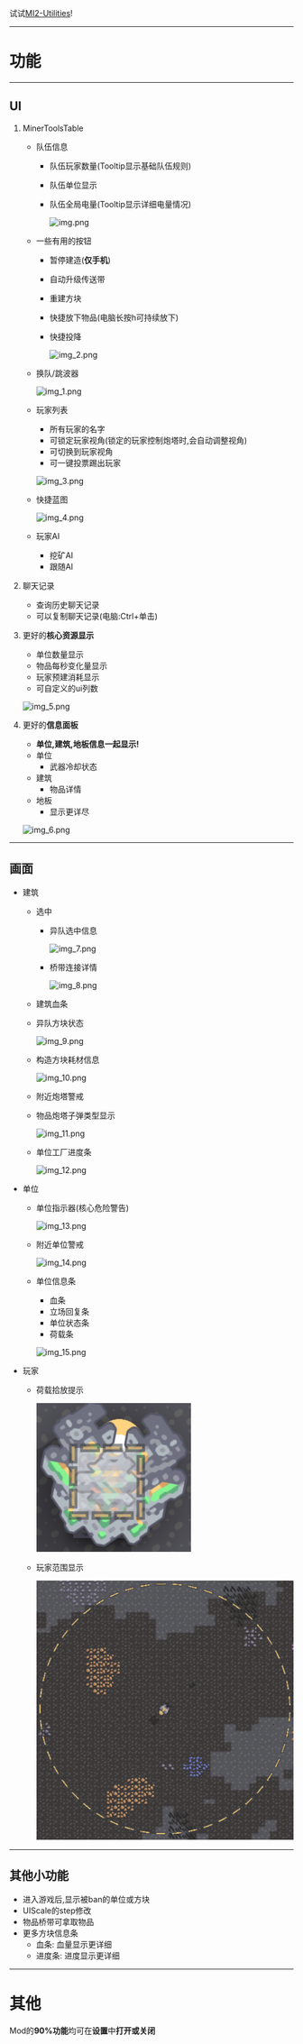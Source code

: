 试试[MI2-Utilities](https://github.com/BlackDeluxeCat/MI2-Utilities-Java/)!

---

# 功能

---

## UI
1. MinerToolsTable
   * 队伍信息
     * 队伍玩家数量(Tooltip显示基础队伍规则)
     * 队伍单位显示
     * 队伍全局电量(Tooltip显示详细电量情况)

       ![img.png](.github/images/img.png)

   * 一些有用的按钮
     * 暂停建造(**仅手机**)
     * 自动升级传送带
     * 重建方块
     * 快捷放下物品(电脑长按h可持续放下)
     * 快捷投降

       ![img_2.png](.github/images/img_2.png)

   * 换队/跳波器

     ![img_1.png](.github/images/img_1.png)

   * 玩家列表
     * 所有玩家的名字
     * 可锁定玩家视角(锁定的玩家控制炮塔时,会自动调整视角)
     * 可切换到玩家视角
     * 可一键投票踢出玩家
     
     ![img_3.png](.github/images/img_3.png)

   * 快捷蓝图

     ![img_4.png](.github/images/img_4.png)

   * 玩家AI
     * 挖矿AI
     * 跟随AI

3. 聊天记录
   * 查询历史聊天记录
   * 可以复制聊天记录(电脑:Ctrl+单击)

4. 更好的**核心资源显示**
   * 单位数量显示
   * 物品每秒变化量显示
   * 玩家预建消耗显示
   * 可自定义的ui列数

   ![img_5.png](.github/images/img_5.png)

5. 更好的**信息面板**
   * **单位,建筑,地板信息一起显示!**
   * 单位
     * 武器冷却状态
   * 建筑
     * 物品详情
   * 地板
     * 显示更详尽
   
   ![img_6.png](.github/images/img_6.png)

---

## 画面
* 建筑
  * 选中
    * 异队选中信息

      ![img_7.png](.github/images/img_7.png)

    * 桥带连接详情

      ![img_8.png](.github/images/img_8.png)

  * 建筑血条
  * 异队方块状态

    ![img_9.png](.github/images/img_9.png)

  * 构造方块耗材信息

    ![img_10.png](.github/images/img_10.png)

  * 附近炮塔警戒
  * 物品炮塔子弹类型显示

    ![img_11.png](.github/images/img_11.png)

  * 单位工厂进度条

    ![img_12.png](.github/images/img_12.png)

* 单位
  * 单位指示器(核心危险警告)

    ![img_13.png](.github/images/img_13.png)

  * 附近单位警戒

    ![img_14.png](.github/images/img_14.png)

  * 单位信息条
    * 血条
    * 立场回复条
    * 单位状态条
    * 荷载条

    ![img_15.png](.github/images/img_15.png)

* 玩家 
  * 荷载拾放提示
  
    ![img_16.png](img.png)
  
  * 玩家范围显示
  
    ![img_1.png](img_1.png)
---

## 其他小功能
* 进入游戏后,显示被ban的单位或方块
* UIScale的step修改
* 物品桥带可拿取物品
* 更多方块信息条
  * 血条: 血量显示更详细
  * 进度条: 进度显示更详细

---

# 其他
Mod的**90%功能**均可在**设置**中**打开或关闭**